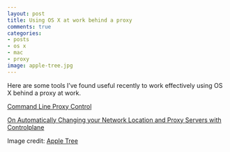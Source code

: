 ```yaml
---
layout: post
title: Using OS X at work behind a proxy
comments: true
categories:
- posts
- os x
- mac
- proxy
image: apple-tree.jpg
---
```


Here are some tools I’ve found useful recently to work effectively using OS X behind a proxy at work.

[Command Line Proxy Control](http://tomayko.com/writings/os-x-network-location-support-from-the-command-line)

[On Automatically Changing your Network Location and Proxy Servers with Controlplane](http://www.jumbodumbothoughts.com/2014/02/proxy-server-controlplane.html)

Image credit: [Apple Tree](http://www.flickr.com/photos/mattjiggins/3942903508/)
